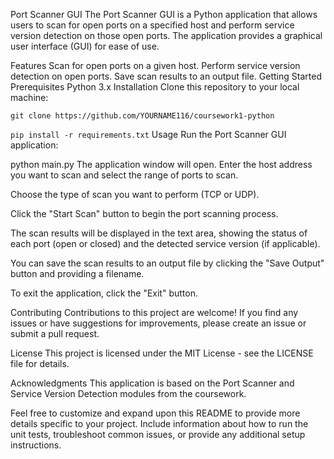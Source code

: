 Port Scanner GUI
The Port Scanner GUI is a Python application that allows users to scan for open ports on a specified host and perform service version detection on those open ports. The application provides a graphical user interface (GUI) for ease of use.

Features
Scan for open ports on a given host.
Perform service version detection on open ports.
Save scan results to an output file.
Getting Started
Prerequisites
Python 3.x
Installation
Clone this repository to your local machine:

```git clone https://github.com/YOURNAME116/coursework1-python```




`pip install -r requirements.txt`
Usage
Run the Port Scanner GUI application:


python main.py
The application window will open. Enter the host address you want to scan and select the range of ports to scan.

Choose the type of scan you want to perform (TCP or UDP).

Click the "Start Scan" button to begin the port scanning process.

The scan results will be displayed in the text area, showing the status of each port (open or closed) and the detected service version (if applicable).

You can save the scan results to an output file by clicking the "Save Output" button and providing a filename.

To exit the application, click the "Exit" button.

Contributing
Contributions to this project are welcome! If you find any issues or have suggestions for improvements, please create an issue or submit a pull request.

License
This project is licensed under the MIT License - see the LICENSE file for details.

Acknowledgments
This application is based on the Port Scanner and Service Version Detection modules from the coursework.

Feel free to customize and expand upon this README to provide more details specific to your project. Include information about how to run the unit tests, troubleshoot common issues, or provide any additional setup instructions.

